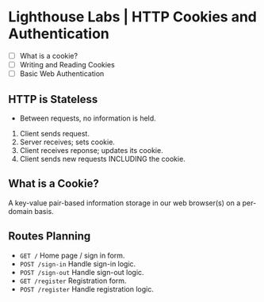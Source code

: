 # Lighthouse Labs | HTTP Cookies and Authentication

* [ ] What is a cookie?
* [ ] Writing and Reading Cookies
* [ ] Basic Web Authentication

## HTTP is Stateless

* Between requests, no information is held.

1. Client sends request.
2. Server receives; sets cookie.
3. Client receives reponse; updates its cookie.
4. Client sends new requests INCLUDING the cookie.

## What is a Cookie?

A key-value pair-based information storage in our web browser(s) on a per-domain basis.

## Routes Planning

* `GET /` Home page / sign in form.
* `POST /sign-in` Handle sign-in logic.
* `POST /sign-out` Handle sign-out logic.
* `GET /register` Registration form.
* `POST /register` Handle registration logic.
